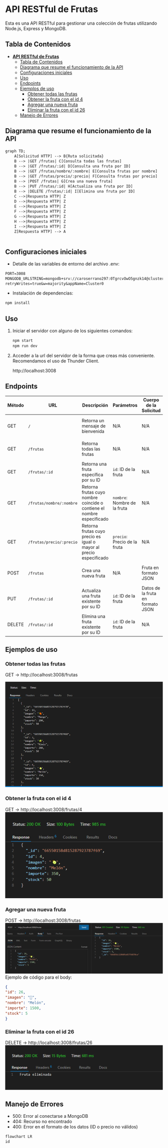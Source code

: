 # **API RESTful de Frutas**

Esta es una API RESTful para gestionar una colección de frutas utilizando Node.js, Express y MongoDB.



## Tabla de Contenidos
- [**API RESTful de Frutas**](#api-restful-de-frutas)
  - [Tabla de Contenidos](#tabla-de-contenidos)
  - [Diagrama que resume el funcionamiento de la API](#diagrama-que-resume-el-funcionamiento-de-la-api)
  - [Configuraciones iniciales](#configuraciones-iniciales)
  - [Uso](#uso)
  - [Endpoints](#endpoints)
  - [Ejemplos de uso](#ejemplos-de-uso)
    - [Obtener todas las frutas](#obtener-todas-las-frutas)
    - [Obtener la fruta con el id 4](#obtener-la-fruta-con-el-id-4)
    - [Agregar una nueva fruta](#agregar-una-nueva-fruta)
    - [Eliminar la fruta con el id 26](#eliminar-la-fruta-con-el-id-26)
  - [Manejo de Errores](#manejo-de-errores)

## Diagrama que resume el funcionamiento de la API
```mermaid
graph TD;
    A[Solicitud HTTP] --> B{Ruta solicitada}
    B --> |GET /frutas| C[Consulta todas las frutas]
    B --> |GET /frutas/:id| D[Consulta una fruta por ID]
    B --> |GET /frutas/nombre/:nombre| E[Consulta frutas por nombre]
    B --> |GET /frutas/precio/:precio| F[Consulta frutas por precio]
    B --> |POST /frutas| G[Crea una nueva fruta]
    B --> |PUT /frutas/:id| H[Actualiza una fruta por ID]
    B --> |DELETE /frutas/:id| I[Elimina una fruta por ID]
    C -->|Respuesta HTTP| Z
    D -->|Respuesta HTTP| Z
    E -->|Respuesta HTTP| Z
    F -->|Respuesta HTTP| Z
    G -->|Respuesta HTTP| Z
    H -->|Respuesta HTTP| Z
    I -->|Respuesta HTTP| Z
    Z[Respuesta HTTP] --> A


```
## Configuraciones iniciales
- Detalle de las variables de entorno del archivo .env:
```
PORT=3008
MONGODB_URLSTRING=mongodb+srv://caroserrano297:0TgrcvOwO5gnzk14@cluster0.unnrajh.mongodb.net/?retryWrites=true&w=majority&appName=Cluster0
```
- Instalación de dependencias:
```bash
npm install
```

## Uso
1. Iniciar el servidor con alguno de los siguientes comandos:
   ```bash
   npm start
   npm run dev
   ```
2. Acceder a la url del servidor de la forma que creas más conveniente. Recomendamos el uso de Thunder Client.
   
   http://localhost:3008

## Endpoints

| Método | URL                      | Descripción                                                | Parámetros                      | Cuerpo de la Solicitud               | Respuesta Exitosa                     |
|--------|--------------------------|------------------------------------------------------------|---------------------------------|--------------------------------------|---------------------------------------|
| GET    | `/`                      | Retorna un mensaje de bienvenida                           | N/A                             | N/A                                  | `200 Bienvenid@ a la API de frutas`   |
| GET    | `/frutas`                | Retorna todas las frutas                                    | N/A                             | N/A                                  | `200` Lista de frutas en formato JSON |
| GET    | `/frutas/:id`            | Retorna una fruta específica por su ID                      | `id`: ID de la fruta            | N/A                                  | `200` Fruta en formato JSON           |
| GET    | `/frutas/nombre/:nombre` | Retorna frutas cuyo nombre coincide o contiene el nombre especificado | `nombre`: Nombre de la fruta   | N/A                                  | `200` Lista de frutas en formato JSON |
| GET    | `/frutas/precio/:precio` | Retorna frutas cuyo precio es igual o mayor al precio especificado | `precio`: Precio de la fruta   | N/A                                  | `200` Lista de frutas en formato JSON |
| POST   | `/frutas`                | Crea una nueva fruta                                        | N/A                             | Fruta en formato JSON                | `201` Fruta creada en formato JSON    |
| PUT    | `/frutas/:id`            | Actualiza una fruta existente por su ID                     | `id`: ID de la fruta            | Datos de la fruta en formato JSON    | `200` Fruta actualizada en formato JSON |
| DELETE | `/frutas/:id`            | Elimina una fruta existente por su ID                       | `id`: ID de la fruta            | N/A                                  | `200` Fruta eliminada                 |

## Ejemplos de uso
### Obtener todas las frutas
GET -> http://localhost:3008/frutas

![Obtener todas las frutas](./img/GET_frutas.png)

### Obtener la fruta con el id 4
GET -> http://localhost:3008/frutas/4
![Obtener la fruta con el id 4](./img/GET_frutas_id4.png)

### Agregar una nueva fruta
POST -> http://localhost:3008/frutas
![Agregar una nueva fruta](./img/POST_fruta.png)
Ejemplo de código para el body:
   ```json
{
  "id": 26,
  "imagen": "🍈",
  "nombre": "Melón",
  "importe": 1500,
  "stock": 5
}
   ```

### Eliminar la fruta con el id 26
DELETE -> http://localhost:3008/frutas/26
![Eliminar una fruta](./img/DELETE_fruta_id26.png)

## Manejo de Errores
- 500: Error al conectarse a MongoDB
- 404: Recurso no encontrado
- 400: Error en el formato de los datos (ID o precio no válidos)

```mermaid
flowchart LR
id

```
